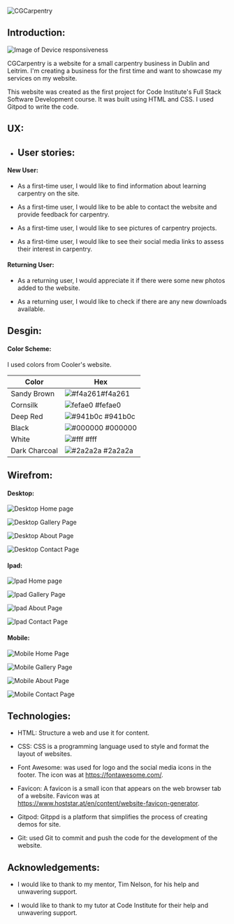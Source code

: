 ![CGCarpentry](https://ciarangriffin93.github.io/CGCarpentry/)

## Introduction:

![Image of Device responsiveness](assets/images/image-responsivness.png)

CGCarpentry is a website for a small carpentry business in Dublin and Leitrim. I'm creating a business for the first time and want to showcase my services on my website.

This website was created as the first project for Code Institute's Full Stack Software Development course. It was built using HTML and CSS. I used Gitpod to write the code.


## UX:

* ## User stories:

#### New User:

* As a first-time user, I would like to find information about learning carpentry on the site.

* As a first-time user, I would like to be able to contact the website and provide feedback for carpentry.

* As a first-time user, I would like to see pictures of carpentry projects.

* As a first-time user, I would like to see their social media links to assess their interest in carpentry.

#### Returning User:

* As a returning user, I would appreciate it if there were some new photos added to the website. 

* As a returning user, I would like to check if there are any new downloads available. 

## Desgin:

#### Color Scheme:

I used colors from Cooler's website. 

| Color             | Hex                                                                |
| ----------------- | ------------------------------------------------------------------ |
| Sandy Brown   |  ![#f4a261](assets/images/Sandy-Brown.png)#f4a261  |
| Cornsilk      |  ![fefae0](assets/images/Cornsilk.png) #fefae0 |
| Deep Red      |  ![#941b0c](assets/images/deep-red.png) #941b0c|
| Black         |  ![#000000](assets/images/black.png) #000000   |
| White         |  ![#fff](assets/images/white.png) #fff         |
| Dark Charcoal |  ![#2a2a2a](assets/images/dark-charcoal.png) #2a2a2a |




## Wirefrom:

#### Desktop:
![Desktop Home page ](assets/images/Desktop-Home.png)

![Desktop Gallery Page](assets/images/Desktop-Gallery.png)

![Desktop About Page](assets/images/Desktop-About.png)

![Desktop Contact Page](assets/images/Desktop-Contact.png)

#### Ipad:
![Ipad Home page](assets/images/Ipad-Home.png)

![Ipad Gallery Page](assets/images/ipad-Gallery.png)

![Ipad About Page](assets/images/ipad-About.png)

![Ipad Contact Page](assets/images/ipad-Contact.png)

#### Mobile:
![Mobile Home Page](assets/images/Moblie-Home.png)

![Mobile Gallery Page](assets/images/Mobile-Gallery.png)

![Mobile About Page](assets/images/Mobile-About.png)

![Mobile Contact Page](assets/images/Mobile-Contact.png)

## Technologies:

* HTML: Structure a web and use it for content.

* CSS: CSS is a programming language used to style and format the layout of websites.

* Font Awesome: was used for logo and the social media icons in the footer. The icon was at https://fontawesome.com/.

* Favicon: A favicon is a small icon that appears on the web browser tab of a website. Favicon was at https://www.hoststar.at/en/content/website-favicon-generator.

* Gitpod: Gitppd is a platform that simplifies the process of creating demos for site. 

* Git: used Git to commit and push the code for the development of the website.

## Acknowledgements:

* I would like to thank to my mentor, Tim Nelson, for his help and unwavering support.

* I would like to thank to my tutor at Code Institute for their help and unwavering support.














[def]: https://ciarangriffin93.github.io/CGCarpentry/